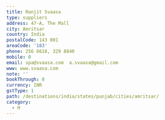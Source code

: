 ```yaml
---
title: Ranjit Svaasa
type: suppliers
address: 47-A, The Mall
city: Amritsar
country: India
postalCode: 143 001
areaCode: '183'
phone: 256 6618, 329 8840
mobile: 0
email: spa@svaasa.com  a.svaasa@gmail.com
www: www.svaasa.com
note: ''
bookThrough: 0
currency: INR
gstType: 1
path: /destinations/india/states/punjab/cities/amritsar/
category:
  - H
---
```


